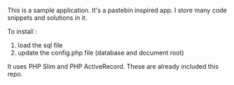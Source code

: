 This is a sample application. It's a pastebin inspired app. I store many code snippets and solutions in it.

To install :
  1. load the sql file
  2. update the config.php file (database and document root)
  
It uses PHP Slim and PHP ActiveRecord. These are already included this repo.
